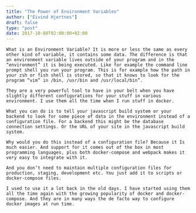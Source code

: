 ```yaml
---
title: "The Power of Environment Variables"
author: ["Eivind Hjertnes"]
draft: false
type: "post"
date: 2017-10-08T02:00:00+02:00
---
```


<div class="HTML">
  <div></div>

<p>

</div>

```text
What is an Environment Variable? It is more or less the same as every other kind of variable, it contains some data. The difference is that an environment variable lives outside of your program and in the “environment” it is being executed. Like for example the command line prompt shell you run your program. This is for example how the path in your zsh or fish shell is stored, so that it knows to look for the program “vim” in /bin, /usr/bin and /usr/local/bin”.
```

<div class="HTML">
  <div></div>

</p>

</div>

<div class="HTML">
  <div></div>

<p>

</div>

```text
They are a very powerful tool to have in your belt when you have slightly different configurations for your stuff in various environment. I use them all the time when I run stuff in docker.
```

<div class="HTML">
  <div></div>

</p>

</div>

<div class="HTML">
  <div></div>

<p>

</div>

```text
What you can do is to tell your javascript build system or your backend to look for some piece of data in the environment instead of a configuration file. For a backend this might be the database connection settings. Or the URL of your site in the javascript build system.
```

<div class="HTML">
  <div></div>

</p>

</div>

<div class="HTML">
  <div></div>

<p>

</div>

```text
Why would you do this instead of a configuration file? Because it Is much easier. And support for it comes out of the box in most programming languages, plus both docker-compose and webpack makes it very easy to integrate with it.
```

<div class="HTML">
  <div></div>

</p>

</div>

<div class="HTML">
  <div></div>

<p>

</div>

```text
And you don’t need to maintain multiple configuration files for production, staging, development etc. You just add it to scripts or docker-compose files.
```

<div class="HTML">
  <div></div>

</p>

</div>

<div class="HTML">
  <div></div>

<p>

</div>

```text
I used to use it a lot back in the old days. I have started using them all the time again with the growing popularity of docker and docker-compose. And they are in many ways the de facto way to configure docker images at run time.
```

<div class="HTML">
  <div></div>

</p>

</div>
